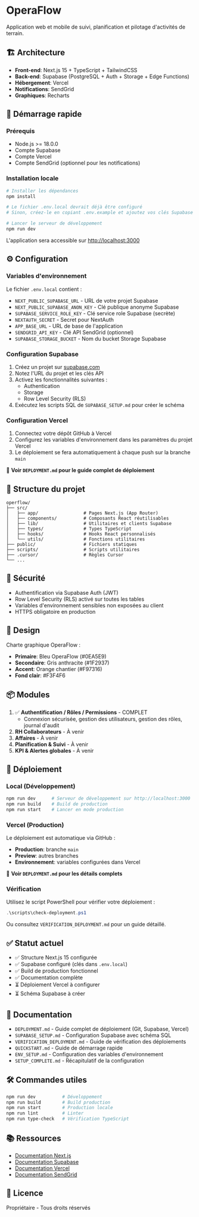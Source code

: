# OperaFlow

Application web et mobile de suivi, planification et pilotage d'activités de terrain.

## 🏗️ Architecture

- **Front-end**: Next.js 15 + TypeScript + TailwindCSS
- **Back-end**: Supabase (PostgreSQL + Auth + Storage + Edge Functions)
- **Hébergement**: Vercel
- **Notifications**: SendGrid
- **Graphiques**: Recharts

## 🚀 Démarrage rapide

### Prérequis

- Node.js >= 18.0.0
- Compte Supabase
- Compte Vercel
- Compte SendGrid (optionnel pour les notifications)

### Installation locale

```bash
# Installer les dépendances
npm install

# Le fichier .env.local devrait déjà être configuré
# Sinon, créez-le en copiant .env.example et ajoutez vos clés Supabase

# Lancer le serveur de développement
npm run dev
```

L'application sera accessible sur [http://localhost:3000](http://localhost:3000)

## ⚙️ Configuration

### Variables d'environnement

Le fichier `.env.local` contient :
- `NEXT_PUBLIC_SUPABASE_URL` - URL de votre projet Supabase
- `NEXT_PUBLIC_SUPABASE_ANON_KEY` - Clé publique anonyme Supabase
- `SUPABASE_SERVICE_ROLE_KEY` - Clé service role Supabase (secrète)
- `NEXTAUTH_SECRET` - Secret pour NextAuth
- `APP_BASE_URL` - URL de base de l'application
- `SENDGRID_API_KEY` - Clé API SendGrid (optionnel)
- `SUPABASE_STORAGE_BUCKET` - Nom du bucket Storage Supabase

### Configuration Supabase

1. Créez un projet sur [supabase.com](https://supabase.com)
2. Notez l'URL du projet et les clés API
3. Activez les fonctionnalités suivantes :
   - Authentication
   - Storage
   - Row Level Security (RLS)
4. Exécutez les scripts SQL de `SUPABASE_SETUP.md` pour créer le schéma

### Configuration Vercel

1. Connectez votre dépôt GitHub à Vercel
2. Configurez les variables d'environnement dans les paramètres du projet Vercel
3. Le déploiement se fera automatiquement à chaque push sur la branche `main`

📖 **Voir `DEPLOYMENT.md` pour le guide complet de déploiement**

## 📁 Structure du projet

```
operflow/
├── src/
│   ├── app/                 # Pages Next.js (App Router)
│   ├── components/          # Composants React réutilisables
│   ├── lib/                 # Utilitaires et clients Supabase
│   ├── types/               # Types TypeScript
│   ├── hooks/               # Hooks React personnalisés
│   └── utils/               # Fonctions utilitaires
├── public/                  # Fichiers statiques
├── scripts/                 # Scripts utilitaires
├── .cursor/                 # Règles Cursor
└── ...
```

## 🔐 Sécurité

- Authentification via Supabase Auth (JWT)
- Row Level Security (RLS) activé sur toutes les tables
- Variables d'environnement sensibles non exposées au client
- HTTPS obligatoire en production

## 🎨 Design

Charte graphique OperaFlow :
- **Primaire**: Bleu OperaFlow (#0EA5E9)
- **Secondaire**: Gris anthracite (#1F2937)
- **Accent**: Orange chantier (#F97316)
- **Fond clair**: #F3F4F6

## 📦 Modules

1. ✅ **Authentification / Rôles / Permissions** - COMPLET
   - Connexion sécurisée, gestion des utilisateurs, gestion des rôles, journal d'audit
2. **RH Collaborateurs** - À venir
3. **Affaires** - À venir
4. **Planification & Suivi** - À venir
5. **KPI & Alertes globales** - À venir

## 🚢 Déploiement

### Local (Développement)

```bash
npm run dev      # Serveur de développement sur http://localhost:3000
npm run build    # Build de production
npm run start    # Lancer en mode production
```

### Vercel (Production)

Le déploiement est automatique via GitHub :

- **Production**: branche `main`
- **Preview**: autres branches
- **Environnement**: variables configurées dans Vercel

📖 **Voir `DEPLOYMENT.md` pour les détails complets**

### Vérification

Utilisez le script PowerShell pour vérifier votre déploiement :

```powershell
.\scripts\check-deployment.ps1
```

Ou consultez `VERIFICATION_DEPLOYMENT.md` pour un guide détaillé.

## ✅ Statut actuel

- ✅ Structure Next.js 15 configurée
- ✅ Supabase configuré (clés dans `.env.local`)
- ✅ Build de production fonctionnel
- ✅ Documentation complète
- ⏳ Déploiement Vercel à configurer
- ⏳ Schéma Supabase à créer

## 📝 Documentation

- `DEPLOYMENT.md` - Guide complet de déploiement (Git, Supabase, Vercel)
- `SUPABASE_SETUP.md` - Configuration Supabase avec schéma SQL
- `VERIFICATION_DEPLOYMENT.md` - Guide de vérification des déploiements
- `QUICKSTART.md` - Guide de démarrage rapide
- `ENV_SETUP.md` - Configuration des variables d'environnement
- `SETUP_COMPLETE.md` - Récapitulatif de la configuration

## 🛠️ Commandes utiles

```bash
npm run dev          # Développement
npm run build        # Build production
npm run start        # Production locale
npm run lint         # Linter
npm run type-check   # Vérification TypeScript
```

## 📚 Ressources

- [Documentation Next.js](https://nextjs.org/docs)
- [Documentation Supabase](https://supabase.com/docs)
- [Documentation Vercel](https://vercel.com/docs)
- [Documentation SendGrid](https://docs.sendgrid.com)

## 📝 Licence

Propriétaire - Tous droits réservés
